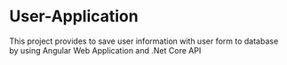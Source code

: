 # User-Application
This project provides to save user information with user form to database by using Angular Web Application and .Net Core API
